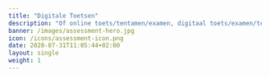 ```yaml
---
title: "Digitale Toetsen"
description: "Of online toets/tentamen/examen, digitaal toets/examen/tentamen, take-home tentamen, openboektoets of toets met open/gesloten vragen"
banner: /images/assessment-hero.jpg
icon: /icons/assessment-icon.png
date: 2020-07-31T11:05:44+02:00
layout: single
weight: 1
---
```

